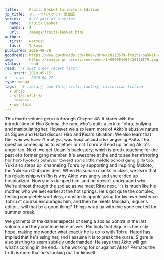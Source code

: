 ```yaml
---
title:     Fruits Basket Collectors Edition
jp_title:  フルーツバスケット 愛蔵版
series:    # if part of a series
  name:    Fruits Basket
  number:  4
  url:     /manga/fruits-basket.html
author: 
  first:   Natsuki 
  last:    Takaya
published: 2016-08-28 
goodreads: https://www.goodreads.com/book/show/28118570-fruits-basket-collector-s-edition-vol-2
img:       https://images.gr-assets.com/books/1466085146l/28118570.jpg
status:    read
read:   # must order recent first
  - start: 2019-05-15 
#    end:   2019-04-27
type: manga
tags:   # library, own-this, scifi, fantasy, historical-fiction
  - shojo
  - slice-of-life
  - romance
  - own-this
---
```


This fourth volume gets us through Chapter 48. It starts with the introduction of Hiro Sohma, the ram, who's quite a jerk to Tohru, bullying and manipulating her. However we also learn more of Akito's abusive nature as Sigure and Hatori discuss Hiro and Kisa's situation. We also learn that Rin, who we haven't met yet, was hospitalized after angering Akito. The question comes up as to whether or not Tohru will end up facing Akito's anger too. Next, we get Uotani's back story, which is pretty touching for the past of a former gang member. It's awesome at the end to see her mirroring her hero Kyoko's behavior toward some little middle school gang girls too. Yuki also steps up, channeling Tohru by supporting and inspiring Mokoto, the Yuki Fan Club president. When Hatsuharu cracks in class, we learn that his relationship with Rin is why Akito was angry and she ended up hospitalized. Now she's dumped him, and he doesn't understand why. We're almost through the zodiac as we meet Ritsu next. He is much like his mother, who we met earlier at the hot springs. He's got quite the complex, feeling completely worthless, constantly appologizing for his own existence. Tohru of course encourages him, and then he meets Micchan, Sigure's editor... will that be a good thing? Things wrap up with everyone excited for summer break.

We got hints of the darker aspects of being a zodiac Sohma in the last volume, and they continue here as well. Rin hints that Sigure is her only hope, making me wonder what exactly he is up to with Tohru. Hatori has implied that he's using her, and I assume it is to break the curse. Sigure is also starting to seem subtlely underhanded. He says that Akito will get what's coming in the end... Is he working for or against Akito? Perhaps the truth is more that he's looking out for himself.

